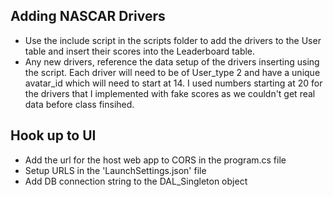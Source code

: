 ## Adding NASCAR Drivers

- Use the include script in the scripts folder to add the drivers to the User table and insert their scores into the Leaderboard table.
- Any new drivers, reference the data setup of the drivers inserting using the script. Each driver will need to be of User_type 2 and have a unique avatar_id which will need to start at 14. I used numbers starting at 20 for the drivers that I implemented with fake scores as we couldn't get real data before class finsihed.

## Hook up to UI

- Add the url for the host web app to CORS in the program.cs file
- Setup URLS in the 'LaunchSettings.json' file
- Add DB connection string to the DAL_Singleton object
